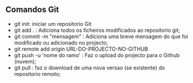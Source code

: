 ## Comandos Git
- git init: iniciar um repositorio Git
- git add . : Adiciona todos os ficheiros modificados ao repositorio git;
- git commit -m "mensagem" : Adiciona uma breve mensagem do que foi modificado ou adicionado no projecto;
- git remote add origin URL-DO-PROJECTO-NO-GITHUB
- git push -u 'nome do ramo' : Faz o upload do projecto para o Github (nuvem);
- git pull : faz o download de uma nova versao (se existente) do repositorio remoto;